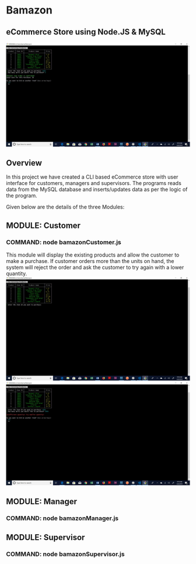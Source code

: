# Bamazon
## eCommerce Store using Node.JS & MySQL

![Home Page](https://github.com/kamalnyc17/Bamazon/blob/master/Images/BamazonHomePage.jpg)
## Overview
In this project we have created a CLI based eCommerce store with user interface for customers, managers and supervisors. The programs
reads data from the MySQL database and inserts/updates data as per the logic of the program.

Given below are the details of the three Modules:

## MODULE: Customer
### COMMAND: node bamazonCustomer.js
This module will display the existing products and allow the customer to make a purchase. If customer orders more than the units on hand, 
the system will reject the order and ask the customer to try again with a lower quantity.
![Customer View](https://github.com/kamalnyc17/Bamazon/blob/master/Images/Customer_ProductView.jpg)
![Customer Error](https://github.com/kamalnyc17/Bamazon/blob/master/Images/Customer_OutofStockView.jpg)

## MODULE: Manager
### COMMAND: node bamazonManager.js



## MODULE: Supervisor
### COMMAND: node bamazonSupervisor.js

